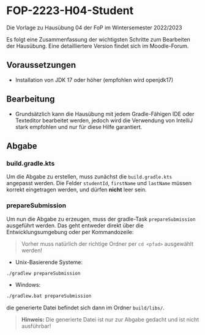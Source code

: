 # FOP-2223-H04-Student

Die Vorlage zu Hausübung 04 der FoP im Wintersemester 2022/2023

Es folgt eine Zusammenfassung der wichtigsten Schritte zum Bearbeiten der Hausübung.
Eine detailliertere Version findet sich im Moodle-Forum.

## Voraussetzungen

- Installation von JDK 17 oder höher (empfohlen wird openjdk17)

## Bearbeitung

- Grundsätzlich kann die Hausübung mit jedem Gradle-Fähigen IDE oder Texteditor bearbeitet werden, jedoch wird die
  Verwendung von IntelliJ stark empfohlen und nur für diese Hilfe garantiert.

## Abgabe

### build.gradle.kts

Um die Abgabe zu erstellen, muss zunächst die `build.gradle.kts` angepasst werden. Die Felder `studentId`, `firstName`
und `lastName` müssen korrekt eingetragen werden, und dürfen **nicht** leer sein.

### prepareSubmission

Um nun die Abgabe zu erzeugen, muss der gradle-Task `prepareSubmission` ausgeführt werden. Das geht entweder direkt über
die Entwicklungsumgebung oder per Kommandozeile:
> Vorher muss natürlich der richtige Ordner per `cd <pfad>` ausgewählt werden!

- Unix-Basierende Systeme:

```sh
./gradlew prepareSubmission
```

- Windows:

```bat
./gradlew.bat prepareSubmission
```

die generierte Datei befindet sich dann im Ordner `build/libs/`.
> **Hinweis:** Die generierte Datei ist nur zur Abgabe gedacht und ist nicht ausführbar!
